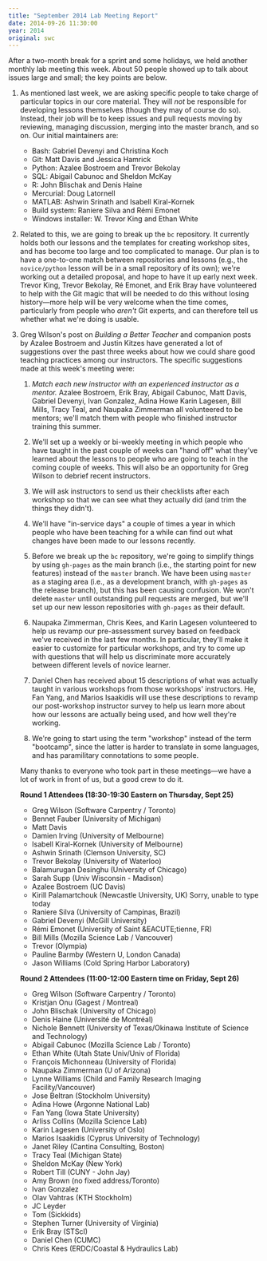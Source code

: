 ```yaml
---
title: "September 2014 Lab Meeting Report"
date: 2014-09-26 11:30:00
year: 2014
original: swc
---
```

<p>
  After a two-month break for a sprint and some holidays,
  we held another monthly lab meeting this week.
  About 50 people showed up to talk about issues large and small;
  the key points are below.
</p>
<ol>
  <li>
    <p>
      As mentioned last week,
      we are asking specific people to take charge of particular topics in our core material.
      They will <em>not</em> be responsible for developing lessons themselves
      (though they may of course do so).
      Instead,
      their job will be to keep issues and pull requests moving by reviewing,
      managing discussion,
      merging into the master branch,
      and so on.
      Our initial maintainers are:
    </p>
    <ul>
      <li>Bash: Gabriel Devenyi and Christina Koch</li>
      <li>Git: Matt Davis and Jessica Hamrick</li>
      <li>Python: Azalee Bostroem and Trevor Bekolay</li>
      <li>SQL: Abigail Cabunoc and Sheldon McKay</li>
      <li>R: John Blischak and Denis Haine</li>
      <li>Mercurial: Doug Latornell</li>
      <li>MATLAB: Ashwin Srinath and Isabell Kiral-Kornek</li>
      <li>Build system: Raniere Silva and R&eacute;mi Emonet</li>
      <li>Windows installer: W. Trevor King and Ethan White</li>
    </ul>
  </li>
  <li>
    <p>
      Related to this,
      we are going to break up the <code>bc</code> repository.
      It currently holds both our lessons and the templates for creating workshop sites,
      and has become too large and too complicated to manage.
      Our plan is to have a one-to-one match between repositories and lessons
      (e.g., the <code>novice/python</code> lesson will be in a small repository of its own);
      we're working out a detailed proposal,
      and hope to have it up early next week.
      Trevor King, Trevor Bekolay, R&eacute; Emonet, and Erik Bray have volunteered to help
      with the Git magic that will be needed to do this without losing history&mdash;more help
      will be very welcome when the time comes,
      particularly from people who <em>aren't</em> Git experts,
      and can therefore tell us whether what we're doing is usable.
    </p>
  </li>
  <li>
    <p>
      Greg Wilson's post on <em>Building a Better Teacher</em>
      and companion posts by Azalee Bostroem and Justin Kitzes
      have generated a lot of suggestions over the past three weeks
      about how we could share good teaching practices among our instructors.
      The specific suggestions made at this week's meeting were:
      <ol>
        <li>
          <p>
            <em>Match each new instructor with an experienced instructor as a mentor.</em>
            Azalee Bostroem,
            Erik Bray,
            Abigail Cabunoc,
            Matt Davis,
            Gabriel Devenyi,
            Ivan Gonzalez,
            Adina Howe
            Karin Lagesen,
            Bill Mills,
            Tracy Teal,
            and Naupaka Zimmerman
            all volunteered to be mentors;
            we'll match them with people who finished instructor training this summer.
          </p>
        </li>
        <li>
          <p>
            We'll set up a weekly or bi-weekly meeting in which
            people who have taught in the past couple of weeks
            can "hand off" what they've learned about the lessons
            to people who are going to teach in the coming couple of weeks.
            This will also be an opportunity for Greg Wilson to debrief recent instructors.
          </p>
        </li>
        <li>
          <p>
            We will ask instructors to send us their checklists after each workshop
            so that we can see what they actually did
            (and trim the things they didn't).
          </p>
        </li>
        <li>
          <p>
            We'll have &quot;in-service days&quot; a couple of times a year
            in which people who have been teaching for a while
            can find out what changes have been made to our lessons recently.
          </p>
        </li>
      </ul>
    </p>
  </li>
  <li>
    <p>
      Before we break up the <code>bc</code> repository,
      we're going to simplify things by using <code>gh-pages</code> as the main branch
      (i.e., the starting point for new features)
      instead of the <code>master</code> branch.
      We have been using <code>master</code> as a staging area
      (i.e., as a development branch, with <code>gh-pages</code> as the release branch),
      but this has been causing confusion.
      We won't delete <code>master</code> until outstanding pull requests are merged,
      but we'll set up our new lesson repositories with <code>gh-pages</code> as their default.
    </p>
  </li>
  <li>
    <p>
      Naupaka Zimmerman, Chris Kees, and Karin Lagesen volunteered to help us revamp
      our pre-assessment survey
      based on feedback we've received in the last few months.
      In particular,
      they'll make it easier to customize for particular workshops,
      and try to come up with questions that will help us discriminate more accurately
      between different levels of novice learner.
    </p>
  </li>
  <li>
    <p>
      Daniel Chen has received about 15 descriptions of what was actually taught in various workshops
      from those workshops' instructors.
      He, Fan Yang, and Marios Isaakidis will use these descriptions
      to revamp our post-workshop instructor survey
      to help us learn more about how our lessons are actually being used,
      and how well they're working.
    </p>
  </li>
  <li>
    <p>
      We're going to start using the term "workshop" instead of the term "bootcamp",
      since the latter is harder to translate in some languages,
      and has paramilitary connotations to some people.
    </p>
  </li>
</ol>
<p>
  Many thanks to everyone who took part in these meetings&mdash;we have a lot of work in front of us,
  but a good crew to do it.
</p>
<div class="row">
  <div class="col-sm-6">
    <p><strong>Round 1 Attendees (18:30-19:30 Eastern on Thursday, Sept 25)</strong></p>
    <ul>
      <li>Greg Wilson (Software Carpentry / Toronto)</li>
      <li>Bennet Fauber (University of Michigan)</li>
      <li>Matt Davis</li>
      <li>Damien Irving (University of Melbourne)</li>
      <li>Isabell Kiral-Kornek (University of Melbourne)</li>
      <li>Ashwin Srinath (Clemson University, SC)</li>
      <li>Trevor Bekolay (University of Waterloo)</li>
      <li>Balamurugan Desinghu (University of Chicago)</li>
      <li>Sarah Supp (Univ Wisconsin - Madison)</li>
      <li>Azalee Bostroem (UC Davis)</li>
      <li>Kirill Palamartchouk (Newcastle University, UK) Sorry, unable to type today</li>
      <li>Raniere Silva (University of Campinas, Brazil)</li>
      <li>Gabriel Devenyi (McGill University)</li>
      <li>R&eacute;mi Emonet (University of Saint &EACUTE;tienne, FR)</li>
      <li>Bill Mills (Mozilla Science Lab / Vancouver)</li>
      <li>Trevor (Olympia)</li>
      <li>Pauline Barmby (Western U, London Canada)</li>
      <li>Jason Williams (Cold Spring Harbor Laboratory)</li>
    </ul>
  </div>
  <div class="col-sm-6">
    <p><strong>Round 2 Attendees (11:00-12:00 Eastern time on Friday, Sept 26)</strong></p>
    <ul>
      <li>Greg Wilson (Software Carpentry / Toronto)</li>
      <li>Kristjan Onu (Gagest / Montreal)</li>
      <li>John Blischak (University of Chicago)</li>
      <li>Denis Haine (Universit&eacute; de Montr&eacute;al)</li>
      <li>Nichole Bennett (University of Texas/Okinawa Institute of Science and Technology)</li>
      <li>Abigail Cabunoc (Mozilla Science Lab / Toronto)</li>
      <li>Ethan White (Utah State Univ/Univ of Florida)</li>
      <li>Fran&ccedil;ois Michonneau (University of Florida)</li>
      <li>Naupaka Zimmerman (U of Arizona)</li>
      <li>Lynne Williams (Child and Family Research Imaging Facility/Vancouver)</li>
      <li>Jose Beltran (Stockholm University)</li>
      <li>Adina Howe (Argonne National Lab)</li>
      <li>Fan Yang (Iowa State University)</li>
      <li>Arliss Collins (Mozilla Science Lab)</li>
      <li>Karin Lagesen (University of Oslo)</li>
      <li>Marios Isaakidis (Cyprus University of Technology)</li>
      <li>Janet Riley (Cantina Consulting, Boston)</li>
      <li>Tracy Teal (Michigan State)</li>
      <li>Sheldon McKay (New York)</li>
      <li>Robert Till (CUNY - John Jay)</li>
      <li>Amy Brown (no fixed address/Toronto)</li>
      <li>Ivan Gonzalez</li>
      <li>Olav Vahtras (KTH Stockholm)</li>
      <li>JC Leyder</li>
      <li>Tom (Sickkids)</li>
      <li>Stephen Turner (University of Virginia)</li>
      <li>Erik Bray (STScI)</li>
      <li>Daniel Chen (CUMC)</li>
      <li>Chris Kees (ERDC/Coastal &amp; Hydraulics Lab)</li>
    </ul>
  </div>
</div>
